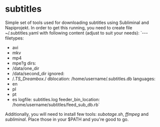# subtitles

Simple set of tools used for downloading subtitles using Subliminal and Napiprojekt.
In order to get this running, you need to create file ~/.subtitles.yaml with following content (adjust to suit your needs):
`---
filetypes:
 - avi
 - mkv
 - mp4
 - mpe?g
dirs:
  - /data/one_dir
  - /data/second_dir
ignored:
  - /.*TS_Dreambox.*/
dblocation: /home/username/.subtitles.db
languages:
  - en
  - pl
  - pt
  - es
logfile: subtitles.log
feeder_bin_location: /home/username/subtitles/feed_sub_db.rb`

Additionally, you will need to install few tools: *subotage.sh*, *ffmpeg* and *subliminal*.
Place those in your $PATH and you're good to go. 

